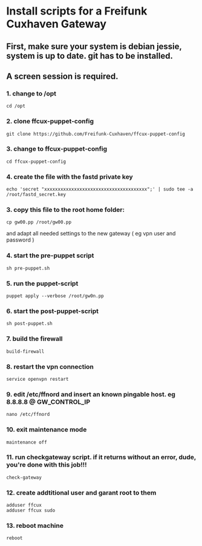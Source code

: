 # Install scripts for a Freifunk Cuxhaven Gateway

## First, make sure your system is debian jessie, system is up to date. git has to be installed.
## A screen session is required. 

### 1. change to /opt
    cd /opt

### 2. clone ffcux-puppet-config
    git clone https://github.com/Freifunk-Cuxhaven/ffcux-puppet-config
    
### 3. change to ffcux-puppet-config
    cd ffcux-puppet-config

### 4. create the file with the fastd private key
    echo 'secret "xxxxxxxxxxxxxxxxxxxxxxxxxxxxxxxxxxxxxx";' | sudo tee -a /root/fastd_secret.key

### 3. copy this file to the root home folder:
    cp gw00.pp /root/gw00.pp
    
and adapt all needed settings to the new gateway ( eg vpn user and password ) 

### 4. start the pre-puppet script
    sh pre-puppet.sh
    
### 5. run the puppet-script
    puppet apply --verbose /root/gw0n.pp
    
### 6. start the post-puppet-script
    sh post-puppet.sh
    
### 7. build the firewall
    build-firewall
    
### 8. restart the vpn connection
    service openvpn restart
    
### 9. edit /etc/ffnord and insert an known pingable host. eg 8.8.8.8 @ GW_CONTROL_IP
    nano /etc/ffnord
    
### 10. exit maintenance mode
    maintenance off
    
### 11. run checkgateway script. if it returns without an error, dude, you're done with this job!!!
    check-gateway

### 12. create addtitional user and garant root to them

    adduser ffcux
    adduser ffcux sudo
    
### 13. reboot machine
    reboot
